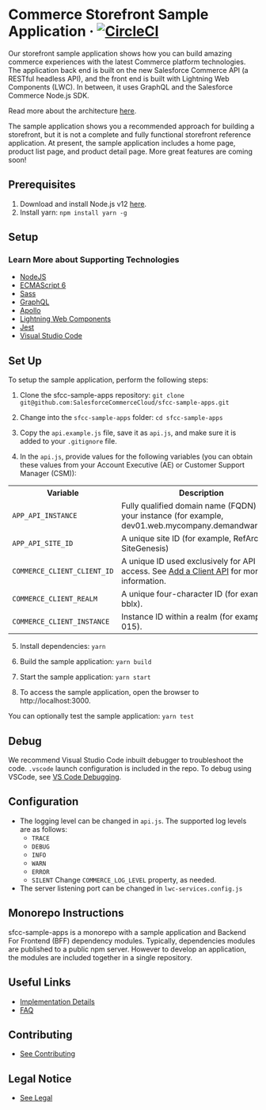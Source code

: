 # Commerce Storefront Sample Application &middot; [![CircleCI][circleci-image]][circleci-url]

Our storefront sample application shows how you can build amazing commerce experiences with the latest Commerce platform technologies. The application back end is built on the new Salesforce Commerce API (a RESTful headless API), and the front end is built with Lightning Web Components (LWC). In between, it uses GraphQL and the Salesforce Commerce Node.js SDK. 

Read more about the architecture [here](docs/architecture.md).

The sample application shows you a recommended approach for building a storefront, but it is not a complete and fully functional storefront reference application. At present, the sample application includes a home page, product list page, and product detail page. More great features are coming soon!

## Prerequisites
1. Download and install Node.js v12 [here](https://nodejs.org/en/download/).
2. Install yarn: 
`npm install yarn -g`


## Setup

### Learn More about Supporting Technologies
* [NodeJS](https://nodejs.org/en/docs/)
* [ECMAScript 6](https://hacks.mozilla.org/category/es6-in-depth/)
* [Sass](https://sass-lang.com/guide)
* [GraphQL](https://graphql.org/learn/)
* [Apollo](https://www.apollographql.com/docs/tutorial/introduction/)
* [Lightning Web Components](https://lwc.dev/)
* [Jest](https://jestjs.io/docs/en/getting-started)
* [Visual Studio Code](https://code.visualstudio.com/docs)

## Set Up

To setup the sample application, perform the following steps:

1. Clone the sfcc-sample-apps repository:
`git clone git@github.com:SalesforceCommerceCloud/sfcc-sample-apps.git`

2. Change into the `sfcc-sample-apps` folder:
`cd sfcc-sample-apps`

3. Copy the `api.example.js` file, save it as `api.js`, and make sure it is added to your `.gitignore` file.

4. In the `api.js`, provide values for the following variables (you can obtain these values from your Account Executive (AE) or Customer Support Manager (CSM)):
<table>
<tr><th>Variable</th><th>Description</th></tr>
<tr><td><code>APP_API_INSTANCE</code></td><td>Fully qualified domain name (FQDN) for your instance (for example, dev01.web.mycompany.demandware.net).</td></tr>
<tr><td><code>APP_API_SITE_ID</code></td><td>A unique site ID (for example, RefArch or SiteGenesis)</td></tr>
<tr><td><code>COMMERCE_CLIENT_CLIENT_ID</code></td><td>A unique ID used exclusively for API access. See <a href="https://documentation.b2c.commercecloud.salesforce.com/DOC1/topic/com.demandware.dochelp/AccountManager/AccountManagerAddAPIClientID.html">Add a Client API</a> for more information.</td></tr>
<tr><td><code>COMMERCE_CLIENT_REALM</code></td><td>A unique four-character ID (for example, bblx).</td></tr>
<tr><td><code>COMMERCE_CLIENT_INSTANCE</code></td><td>Instance ID within a realm (for example, 015).</td></tr>
</table>

5. Install dependencies:
`yarn`

6. Build the sample application:
`yarn build`

7. Start the sample application:
`yarn start`

8. To access the sample application, open the browser to http://localhost:3000.

You can optionally test the sample application:
`yarn test`

## Debug

We recommend Visual Studio Code inbuilt debugger to troubleshoot the code. `.vscode` launch configuration is included in the repo. To debug using VSCode, see [VS Code Debugging](https://code.visualstudio.com/docs/editor/debugging).

## Configuration
* The logging level can be changed in `api.js`. The supported log levels are as follows:
    * `TRACE`
    * `DEBUG`
    * `INFO`
    * `WARN`
    * `ERROR`
    * `SILENT`
    Change `COMMERCE_LOG_LEVEL` property, as needed.
* The server listening port can be changed in `lwc-services.config.js`

## Monorepo Instructions

sfcc-sample-apps is a monorepo with a sample application and Backend For Frontend (BFF) dependency modules. Typically, dependencies modules are published to a public npm server. However to develop an application, the modules are included together in a single repository.

## Useful Links

* [Implementation Details](IMPLEMENTATION_DETAILS.md)
* [FAQ](FAQ.md)

## Contributing

* [See Contributing](CONTRIBUTING.md)

## Legal Notice

* [See Legal](LEGAL.md)

<!-- Markdown link & img dfn's -->
[circleci-image]: https://circleci.com/gh/SalesforceCommerceCloud/sfcc-sample-apps.svg?style=shield&circle-token=f34a55a59d7dfc30402e719996edf10092780b66
[circleci-url]: https://circleci.com/gh/SalesforceCommerceCloud/sfcc-sample-apps
